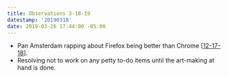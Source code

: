 ```yaml
---
title: Observations 3-18-19
datestamp: '20190318'
date: 2019-03-26 17:44:00 -05:00
---
```


- Pan Amsterdam rapping about Firefox being better than Chrome [[12-17-18](https://spencertweedy.com/observations/121718.html)].
- Resolving not to work on any petty to-do items until the art-making at hand is done.
